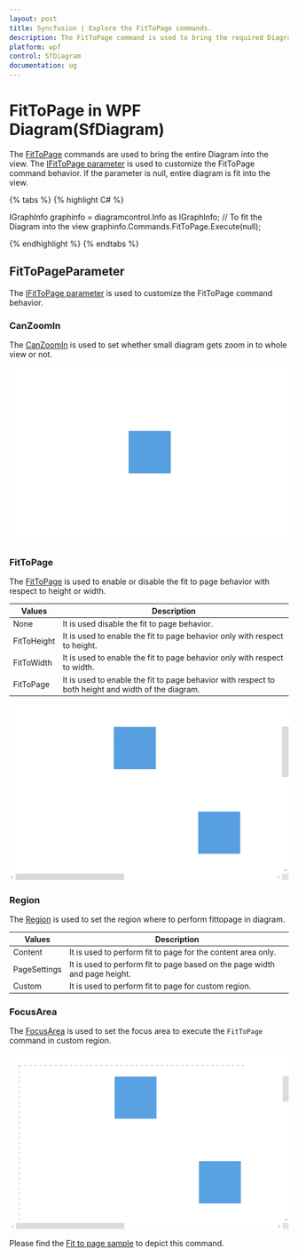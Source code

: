 ```yaml
---
layout: post
title: Syncfusion | Explore the FitToPage commands.
description: The FitToPage command is used to bring the required Diagram or entire Diagram into the view with the help of FitToPageParameters.
platform: wpf
control: SfDiagram
documentation: ug
---
```


# FitToPage in WPF Diagram(SfDiagram)

The [FitToPage](https://help.syncfusion.com/cr/wpf/Syncfusion.SfDiagram.WPF~Syncfusion.UI.Xaml.Diagram.IDiagramCommands~FitToPage.html) commands are used to bring the entire Diagram into the view. The [IFitToPage parameter](https://help.syncfusion.com/cr/wpf/Syncfusion.SfDiagram.WPF~Syncfusion.UI.Xaml.Diagram.FitToPageParameter.html) is used to customize the FitToPage command behavior.
If the parameter is null, entire diagram is fit into the view.

{% tabs %}
{% highlight C# %}

IGraphInfo graphinfo = diagramcontrol.Info as IGraphInfo;
// To fit the Diagram into the view
graphinfo.Commands.FitToPage.Execute(null);

{% endhighlight %}
{% endtabs %}

## FitToPageParameter

The [IFitToPage parameter](https://help.syncfusion.com/cr/wpf/Syncfusion.SfDiagram.WPF~Syncfusion.UI.Xaml.Diagram.FitToPageParameter_members.html) is used to customize the FitToPage command behavior.

### CanZoomIn

The [CanZoomIn](https://help.syncfusion.com/cr/wpf/Syncfusion.SfDiagram.WPF~Syncfusion.UI.Xaml.Diagram.FitToPageParameter~CanZoomIn.html) is used to set whether small diagram gets zoom in to whole view or not.

![CanZoomIn](Commands_Images/Commands_img18.gif)

### FitToPage 

The [FitToPage](https://help.syncfusion.com/cr/wpf/Syncfusion.SfDiagram.WPF~Syncfusion.UI.Xaml.Diagram.FitToPageParameter~FitToPage.html) is used to enable or disable the fit to page behavior with respect to height or width.

| Values | Description |
| --- | --- |
| None | It is used disable the fit to page behavior. |
| FitToHeight | It is used to enable the fit to page behavior only with respect to height. |
| FitToWidth | It is used to enable the fit to page behavior only with respect to width. |
| FitToPage | It is used to enable the fit to page behavior with respect to both height and width of the diagram. |

![FitToPage](Commands_Images/Commands_img19.gif)

### Region

The [Region](https://help.syncfusion.com/cr/wpf/Syncfusion.SfDiagram.WPF~Syncfusion.UI.Xaml.Diagram.FitToPageParameter~Region.html) is used to set the region where to perform fittopage in diagram.

| Values | Description |
| --- | --- |
| Content | It is used to perform fit to page for the content area only. |
| PageSettings | It is used to perform fit to page based on the page width and page height. |
| Custom | It is used to perform fit to page for custom region. |

### FocusArea 

The [FocusArea](https://help.syncfusion.com/cr/wpf/Syncfusion.SfDiagram.WPF~Syncfusion.UI.Xaml.Diagram.FitToPageParameter~FocusArea.html) is used to set the focus area to execute the  `FitToPage` command in custom region. 

![Region](Commands_Images/Commands_img20.gif)

Please find the [Fit to page sample](https://github.com/SyncfusionExamples/WPF-Diagram-Examples/tree/master/Samples/Commands/Fit%20to%20page%20command) to depict this command.